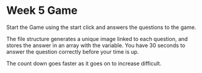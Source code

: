 # Week 5 Game

Start the Game using the start click and answers the questions to the game.

The file structure generates a unique image linked to each question, and stores the answer in an array with the variable. You have 30 seconds to answer the question correctly before your time is up.

The count down goes faster as it goes on to increase difficult.
